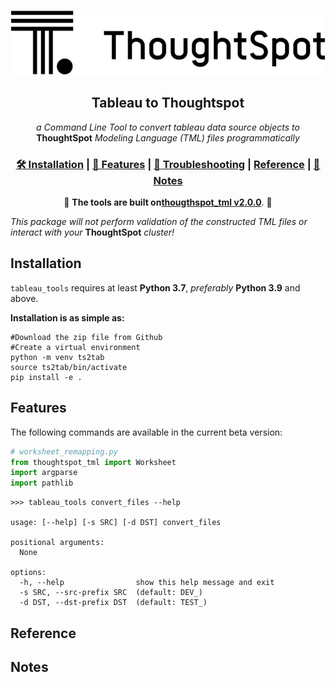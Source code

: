 ![Logo](ThoughtSpot_logo_2019.png)
<div align="center">
  <h2><b>Tableau to Thoughtspot</b></h2>
  
  <i>a Command Line Tool to convert tableau data source objects to </i> <b>ThoughtSpot</b> <i>Modeling Language (TML) files programmatically</i>

  <h3>
    <a href="#installation">🛠 Installation</a>
    <span> | </span>
    <a href="#features">📎 Features</a>
    <span> | </span>
    <a href="#migration-to-v200">🚨 Troubleshooting</a>
    <span> | </span>
    <a href="#reference">Reference</a>
    <span> | </span>
    <a href="#notes-on-thoughtspot-modeling-language">📝 Notes</a>
  </h3>

🚨 __The tools are built on[thougthspot_tml v2.0.0](#migration-to-v200)__. 🚨
</div>

*This package will not perform validation of the constructed TML files or interact with your* __ThoughtSpot__ *cluster!*


## Installation

`tableau_tools` requires at least __Python 3.7__, *preferably* __Python 3.9__ and above.

__Installation is as simple as:__
```shell
#Download the zip file from Github
#Create a virtual environment
python -m venv ts2tab
source ts2tab/bin/activate
pip install -e . 
```

## Features

The following commands are available in the current beta version:

```python
# worksheet_remapping.py
from thoughtspot_tml import Worksheet
import argparse
import pathlib

```

```shell
>>> tableau_tools convert_files --help

usage: [--help] [-s SRC] [-d DST] convert_files

positional arguments:
  None         

options:
  -h, --help                show this help message and exit
  -s SRC, --src-prefix SRC  (default: DEV_)
  -d DST, --dst-prefix DST  (default: TEST_)
```


## Reference

## Notes
